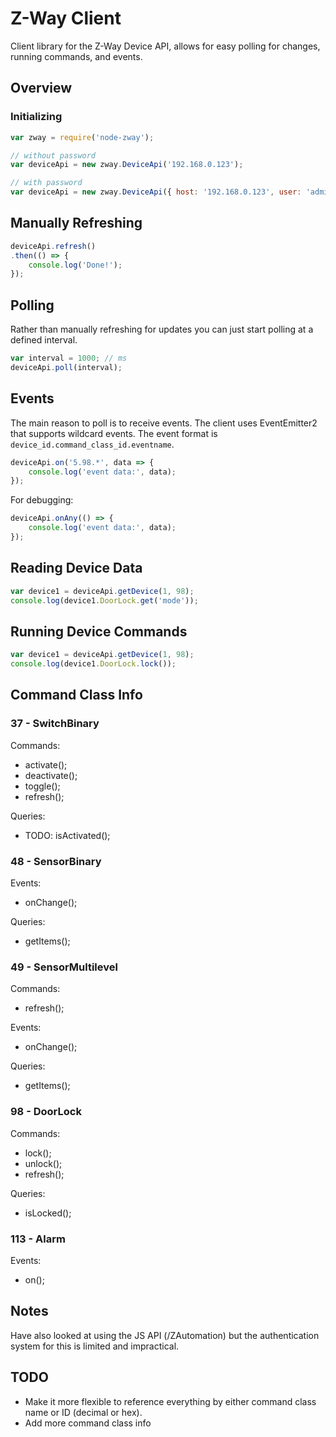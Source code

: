 # Z-Way Client

Client library for the Z-Way Device API, allows for easy polling for changes, running commands, and events.

## Overview

### Initializing

```js
var zway = require('node-zway');

// without password
var deviceApi = new zway.DeviceApi('192.168.0.123');

// with password
var deviceApi = new zway.DeviceApi({ host: '192.168.0.123', user: 'admin', password: 'mypass' });
```

## Manually Refreshing

```js
deviceApi.refresh()
.then(() => {
    console.log('Done!');
});
```

## Polling

Rather than manually refreshing for updates you can just start polling at a defined interval.

```js
var interval = 1000; // ms
deviceApi.poll(interval);
```

## Events

The main reason to poll is to receive events. The client uses EventEmitter2 that supports wildcard events. The event format is `device_id.command_class_id.eventname`.

```js
deviceApi.on('5.98.*', data => {
    console.log('event data:', data);
});
```

For debugging:
```js
deviceApi.onAny(() => {
    console.log('event data:', data);
});
```

## Reading Device Data

```js
var device1 = deviceApi.getDevice(1, 98);
console.log(device1.DoorLock.get('mode'));
```

## Running Device Commands

```js
var device1 = deviceApi.getDevice(1, 98);
console.log(device1.DoorLock.lock());
```

## Command Class Info

### 37 - SwitchBinary

Commands:

- activate();
- deactivate();
- toggle();
- refresh();

Queries:

- TODO: isActivated();

### 48 - SensorBinary

Events:

- onChange();

Queries:

- getItems();

### 49 - SensorMultilevel

Commands:

- refresh();

Events:

- onChange();

Queries:

- getItems();

### 98 - DoorLock

Commands:

- lock();
- unlock();
- refresh();

Queries:

- isLocked();

### 113 - Alarm

Events:

- on();

## Notes

Have also looked at using the JS API (/ZAutomation) but the authentication system for this is limited and impractical.

## TODO

* Make it more flexible to reference everything by either command class name or ID (decimal or hex).
* Add more command class info
